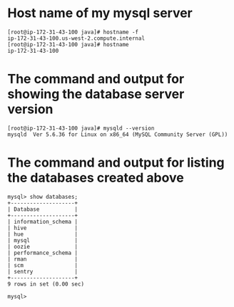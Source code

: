 # Host name of my mysql server

```
[root@ip-172-31-43-100 java]# hostname -f
ip-172-31-43-100.us-west-2.compute.internal
[root@ip-172-31-43-100 java]# hostname
ip-172-31-43-100
```

# The command and output for showing the database server version
```
[root@ip-172-31-43-100 java]# mysqld --version
mysqld  Ver 5.6.36 for Linux on x86_64 (MySQL Community Server (GPL))
```

# The command and output for listing the databases created above

```
mysql> show databases;
+--------------------+
| Database           |
+--------------------+
| information_schema |
| hive               |
| hue                |
| mysql              |
| oozie              |
| performance_schema |
| rman               |
| scm                |
| sentry             |
+--------------------+
9 rows in set (0.00 sec)

mysql> 
```